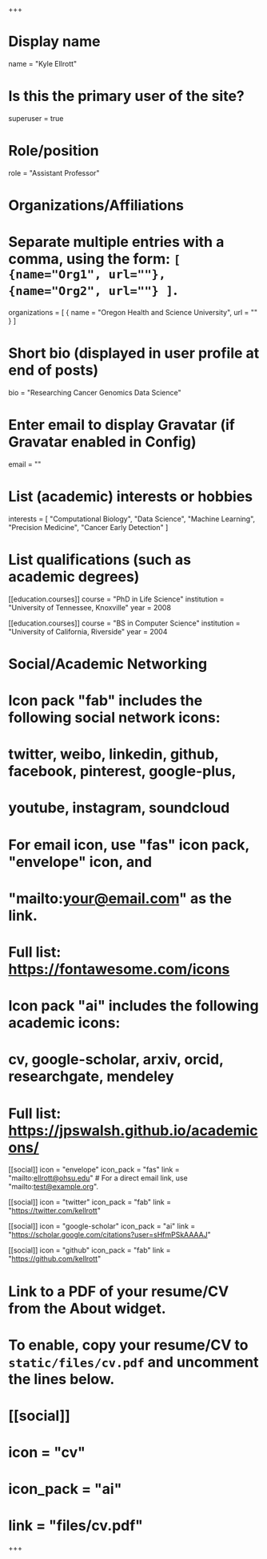 +++
# Display name
name = "Kyle Ellrott"

# Is this the primary user of the site?
superuser = true

# Role/position
role = "Assistant Professor"

# Organizations/Affiliations
#   Separate multiple entries with a comma, using the form: `[ {name="Org1", url=""}, {name="Org2", url=""} ]`.
organizations = [ { name = "Oregon Health and Science University", url = "" } ]

# Short bio (displayed in user profile at end of posts)
bio = "Researching Cancer Genomics Data Science"

# Enter email to display Gravatar (if Gravatar enabled in Config)
email = ""

# List (academic) interests or hobbies
interests = [
  "Computational Biology",
  "Data Science",
  "Machine Learning",
  "Precision Medicine",
  "Cancer Early Detection"
]

# List qualifications (such as academic degrees)
[[education.courses]]
  course = "PhD in Life Science"
  institution = "University of Tennessee, Knoxville"
  year = 2008

[[education.courses]]
  course = "BS in Computer Science"
  institution = "University of California, Riverside"
  year = 2004

# Social/Academic Networking
#
# Icon pack "fab" includes the following social network icons:
#
#   twitter, weibo, linkedin, github, facebook, pinterest, google-plus,
#   youtube, instagram, soundcloud
#
#   For email icon, use "fas" icon pack, "envelope" icon, and
#   "mailto:your@email.com" as the link.
#
#   Full list: https://fontawesome.com/icons
#
# Icon pack "ai" includes the following academic icons:
#
#   cv, google-scholar, arxiv, orcid, researchgate, mendeley
#
#   Full list: https://jpswalsh.github.io/academicons/

[[social]]
  icon = "envelope"
  icon_pack = "fas"
  link = "mailto:ellrott@ohsu.edu"  # For a direct email link, use "mailto:test@example.org".

[[social]]
  icon = "twitter"
  icon_pack = "fab"
  link = "https://twitter.com/kellrott"

[[social]]
  icon = "google-scholar"
  icon_pack = "ai"
  link = "https://scholar.google.com/citations?user=sHfmPSkAAAAJ"

[[social]]
  icon = "github"
  icon_pack = "fab"
  link = "https://github.com/kellrott"

# Link to a PDF of your resume/CV from the About widget.
# To enable, copy your resume/CV to `static/files/cv.pdf` and uncomment the lines below.
# [[social]]
#   icon = "cv"
#   icon_pack = "ai"
#   link = "files/cv.pdf"

+++
